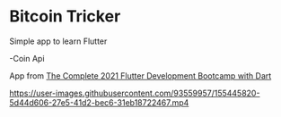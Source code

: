 # Bitcoin Tricker

Simple app to learn Flutter

-Coin Api

App from [The Complete 2021 Flutter Development Bootcamp with Dart](https://www.udemy.com/course/flutter-bootcamp-with-dart/)

https://user-images.githubusercontent.com/93559957/155445820-5d44d606-27e5-41d2-bec6-31eb18722467.mp4
